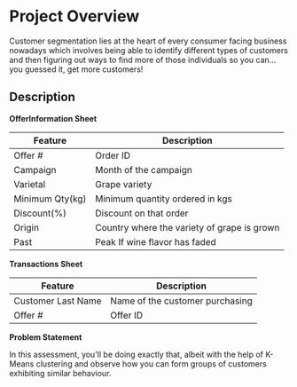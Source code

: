 # Project Overview

Customer segmentation lies at the heart of every consumer facing business nowadays which involves being able to identify different types of customers and then figuring out ways to find more of those individuals so you can… you guessed it, get more customers!

## Description

**OfferInformation Sheet** 

| Feature | Description |
| - | - |
| Offer #	| Order ID |
| Campaign	| Month of the campaign |
| Varietal	| Grape variety |
| Minimum Qty(kg)	| Minimum quantity ordered in kgs |
| Discount(%) | Discount on that order |
| Origin	| Country where the variety of grape is grown |
| Past | Peak	If wine flavor has faded |

**Transactions Sheet** 

| Feature	| Description |
| - | - |
| Customer Last Name	| Name of the customer purchasing |
| Offer #	| Offer ID |

**Problem Statement**

In this assessment, you'll be doing exactly that, albeit with the help of K-Means clustering and observe how you can form groups of customers exhibiting similar behaviour.
